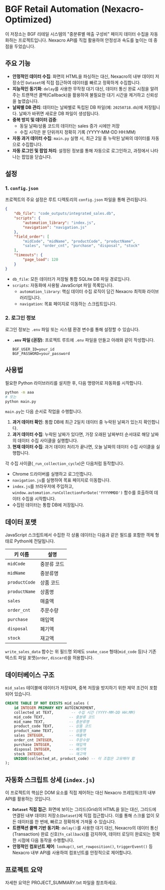 # BGF Retail Automation (Nexacro-Optimized)

이 저장소는 BGF 리테일 시스템의 "중분류별 매출 구성비" 페이지 데이터 수집을 자동화하는 프로젝트입니다. Nexacro API를 직접 활용하여 안정성과 속도를 높이는 데 중점을 두었습니다.

## 주요 기능

- **안정적인 데이터 수집**: 화면의 HTML을 파싱하는 대신, Nexacro의 내부 데이터 저장소인 `Dataset`에 직접 접근하여 데이터를 빠르고 정확하게 수집합니다.
- **지능적인 동기화**: `delay`를 사용한 무작정 대기 대신, 데이터 통신 완료 시점을 알려주는 트랜잭션 콜백(Callback)을 활용하여 불필요한 대기 시간을 제거하고 신뢰성을 높였습니다.
- **날짜별 DB 관리**: 데이터는 날짜별로 독립된 DB 파일(예: `20250718.db`)에 저장됩니다. 날짜가 바뀌면 새로운 DB 파일이 생성됩니다.
- **중복 방지 및 데이터 검증**: 
  - 동일 날짜/상품 코드의 데이터는 sales 증가 시에만 저장
  - 수집 시각은 분 단위까지 정확히 기록 (YYYY-MM-DD HH:MM)
- **자동 과거 데이터 수집**: `main.py` 실행 시, 최근 2일 중 누락된 날짜의 데이터를 자동으로 수집합니다.
- **자동 로그인 및 팝업 처리**: 설정된 정보를 통해 자동으로 로그인하고, 과정에서 나타나는 팝업을 닫습니다.

## 설정

### 1. `config.json`

프로젝트의 주요 설정은 루트 디렉토리의 `config.json` 파일을 통해 관리됩니다.

```json
{
    "db_file": "code_outputs/integrated_sales.db",
    "scripts": {
        "automation_library": "index.js",
        "navigation": "navigation.js"
    },
    "field_order": [
        "midCode", "midName", "productCode", "productName", 
        "sales", "order_cnt", "purchase", "disposal", "stock"
    ],
    "timeouts": {
        "page_load": 120
    }
}
```

- `db_file`: 모든 데이터가 저장될 통합 SQLite DB 파일 경로입니다.
- `scripts`: 자동화에 사용될 JavaScript 파일 목록입니다.
  - `automation_library`: 핵심 데이터 수집 로직이 담긴 Nexacro 최적화 라이브러리입니다.
  - `navigation`: 목표 페이지로 이동하는 스크립트입니다.

### 2. 로그인 정보

로그인 정보는 `.env` 파일 또는 시스템 환경 변수를 통해 설정할 수 있습니다.

- **`.env` 파일 (권장)**: 프로젝트 루트에 `.env` 파일을 만들고 아래와 같이 작성합니다.
  ```env
  BGF_USER_ID=your_id
  BGF_PASSWORD=your_password
  ```

## 사용법

필요한 Python 라이브러리를 설치한 후, 다음 명령어로 자동화를 시작합니다.

```bash
python -m aaa
# 또는
python main.py
```

`main.py`는 다음 순서로 작업을 수행합니다.

1.  **과거 데이터 확인**: 통합 DB에 최근 2일치 데이터 중 누락된 날짜가 있는지 확인합니다.
2.  **과거 데이터 수집**: 누락된 날짜가 있다면, 가장 오래된 날짜부터 순서대로 해당 날짜의 데이터 수집 사이클을 실행합니다.
3.  **현재 데이터 수집**: 과거 데이터 처리가 끝나면, 오늘 날짜의 데이터 수집 사이클을 실행합니다.

각 수집 사이클(`_run_collection_cycle`)은 다음처럼 동작합니다.
- Chrome 드라이버를 실행하고 로그인합니다.
- `navigation.js`를 실행하여 목표 페이지로 이동합니다.
- `index.js`를 브라우저에 주입하고, `window.automation.runCollectionForDate('YYYYMMDD')` 함수를 호출하여 데이터 수집을 시작합니다.
- 수집된 데이터는 통합 DB에 저장됩니다.

## 데이터 포맷

JavaScript 스크립트에서 수집한 각 상품 데이터는 다음과 같은 필드를 포함한 객체 형태로 Python에 전달됩니다.

| 키 이름        | 설명             |
|----------------|------------------|
| `midCode`      | 중분류 코드      |
| `midName`      | 중분류명         |
| `productCode`  | 상품 코드        |
| `productName`  | 상품명           |
| `sales`        | 매출액           |
| `order_cnt`    | 주문수량         |
| `purchase`     | 매입액           |
| `disposal`     | 폐기액           |
| `stock`        | 재고액           |

`write_sales_data` 함수는 위 필드명 외에도 `snake_case` 형태(`mid_code` 등)나 기존 텍스트 파일 포맷(`order`, `discard`)을 허용합니다.

## 데이터베이스 구조

`mid_sales` 테이블에 데이터가 저장되며, 중복 저장을 방지하기 위한 제약 조건이 포함되어 있습니다.

```sql
CREATE TABLE IF NOT EXISTS mid_sales (
    id INTEGER PRIMARY KEY AUTOINCREMENT,
    collected_at TEXT,        -- 수집 시간 (YYYY-MM-DD HH:MM)
    mid_code TEXT,           -- 중분류 코드
    mid_name TEXT,           -- 중분류명
    product_code TEXT,       -- 상품 코드
    product_name TEXT,       -- 상품명
    sales INTEGER,           -- 매출액
    order_cnt INTEGER,       -- 주문수량
    purchase INTEGER,        -- 매입액
    disposal INTEGER,        -- 폐기액
    stock INTEGER,           -- 재고액
    UNIQUE(collected_at, product_code) -- 이 조합은 고유해야 함
);
```

## 자동화 스크립트 상세 (`index.js`)

이 프로젝트의 핵심은 DOM 요소를 직접 제어하는 대신 Nexacro 프레임워크의 내부 API를 활용하는 것입니다.

- **`Dataset` 직접 접근**: 화면에 보이는 그리드(Grid)의 HTML을 읽는 대신, 그리드에 연결된 내부 데이터 저장소(`Dataset`)에 직접 접근합니다. 이를 통해 스크롤 없이 모든 데이터를 한 번에, 빠르고 정확하게 가져올 수 있습니다.
- **트랜잭션 콜백 기반 동기화**: `delay()`를 사용한 대기 대신, Nexacro의 데이터 통신(Transaction) 완료 신호(`fn_callback`)를 감지하여, 데이터 로딩이 완료되는 정확한 시점에 다음 동작을 수행합니다.
- **안정적인 컴포넌트 제어**: `lookup()`, `set_rowposition()`, `triggerEvent()` 등 Nexacro 내부 API를 사용하여 컴포넌트를 안정적으로 제어합니다.
## 프로젝트 요약
자세한 요약은 PROJECT_SUMMARY.txt 파일을 참조하세요.
